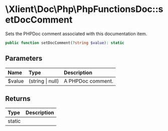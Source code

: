# \\Xlient\\Doc\\Php\\PhpFunctionsDoc::setDocComment

Sets the PHPDoc comment associated with this documentation item.

```php
public function setDocComment(?string $value): static
```

## Parameters

| Name | Type | Description |
| :--- | :--- | :--- |
| $value | \(string \| null\) | A PHPDoc comment. |

## Returns

| Type | Description |
| :--- | :--- |
| static |  |
